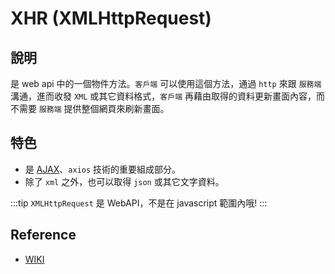 # XHR (XMLHttpRequest)

## 說明
是 web api 中的一個物件方法。`客戶端` 可以使用這個方法，通過 `http` 來跟 `服務端` 溝通，進而收發 `XML` 或其它資料格式，`客戶端` 再藉由取得的資料更新畫面內容，而不需要 `服務端` 提供整個網頁來刷新畫面。

## 特色
- 是 [AJAX](/Browser/ajax)、`axios` 技術的重要組成部分。
- 除了 `xml` 之外，也可以取得 `json` 或其它文字資料。 

:::tip
`XMLHttpRequest` 是 WebAPI，不是在 javascript 範圍內哦!
:::

## Reference
- [WIKI](https://zh.wikipedia.org/wiki/XMLHttpRequest)

